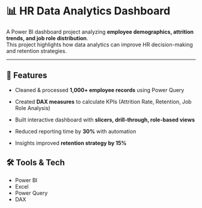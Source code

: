 # 📊 HR Data Analytics Dashboard

A Power BI dashboard project analyzing **employee demographics, attrition trends, and job role distribution**.  
This project highlights how data analytics can improve HR decision-making and retention strategies.

---

## 🚀 Features
- Cleaned & processed **1,000+ employee records** using Power Query
  
- Created **DAX measures** to calculate KPIs (Attrition Rate, Retention, Job Role Analysis)
    
- Built interactive dashboard with **slicers, drill-through, role-based views**
  
- Reduced reporting time by **30%** with automation
  
- Insights improved **retention strategy by 15%**

## 🛠️ Tools & Tech
- Power BI  
- Excel  
- Power Query  
- DAX  
